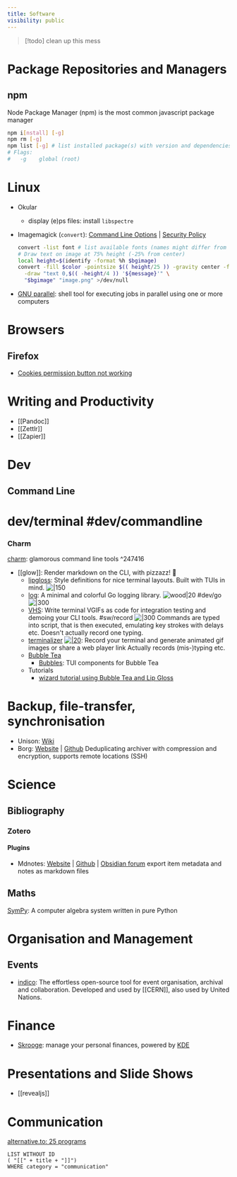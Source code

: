 ```yaml
---
title: Software
visibility: public
---
```

> [!todo] clean up this mess

# Package Repositories and Managers

## npm

Node Package Manager (npm) is the most common javascript package manager

```bash
npm i[nstall] [-g]
npm rm [-g]
npm list [-g] # list installed package(s) with version and dependencies
# Flags:
#   -g    global (root)
```

# Linux

- Okular
    - display (e)ps files: install `libspectre`
- Imagemagick (`convert`): [Command Line Options](https://imagemagick.org/script/command-line-options.php) | [Security Policy](https://imagemagick.org/script/security-policy.php)

  ```bash
  convert -list font # list available fonts (names might differ from other sources, so check these)
  # Draw text on image at 75% height (-25% from center)
  local height=$(identify -format %h $bgimage)
  convert -fill $color -pointsize $(( height/25 )) -gravity center -font "DejaVu-Sans"\
    -draw "text 0,$(( -height/4 )) '${message}'" \
    "$bgimage" "image.png" >/dev/null

  ```

- [GNU parallel](https://www.gnu.org/software/parallel/): shell tool for executing jobs in parallel using one or more computers

# Browsers

## Firefox

- [Cookies permission button not working](https://support.mozilla.org/en-US/questions/1249232)

# Writing and Productivity

- [[Pandoc]]
- [[Zettlr]]
- [[Zapier]]

# Dev

## Command Line

# dev/terminal #dev/commandline

### Charm

[charm](https://charm.sh/): glamorous command line tools ^247416

- [[glow]]: Render markdown on the CLI, with pizzazz! 💅
    - [lipgloss](https://github.com/charmbracelet/lipgloss): Style definitions for nice terminal layouts. Built with TUIs in mind. ![|150](https://camo.githubusercontent.com/5ed63e6b61ddcea9575c0b0eefd373c8f085f4594e323fe60c39ce3bbcc27d81/68747470733a2f2f73747566662e636861726d2e73682f6c6970676c6f73732f6c6970676c6f73732d6578616d706c652e706e67)
    - [log](https://github.com/charmbracelet/log): A minimal and colorful Go logging library. ![wood|20](https://github.githubassets.com/images/icons/emoji/unicode/1fab5.png) #dev/go ![|300](https://github.com/charmbracelet/log/raw/main/demo.gif)
    - [VHS](https://github.com/charmbracelet/vhs): Write terminal VGIFs as code for integration testing and demoing your CLI tools. #sw/record
      ![|300](https://camo.githubusercontent.com/1f2b0c758369c054538b7881b5d700739f2c37d2201f60ea26ad9311a7f88487/68747470733a2f2f73747566662e636861726d2e73682f7668732f6578616d706c65732f6e656f66657463685f332e676966)
      Commands are typed into script, that is then executed, emulating key strokes with delays etc. Doesn't actually record one typing.
    - [terminalizer](https://terminalizer.com)  [![|20](github.png)](https://github.com/faressoft/terminalizer): Record your terminal and generate animated gif images or share a web player link
      Actually records (mis-)typing etc.
    - [Bubble Tea](https://github.com/charmbracelet/bubbletea)
        - [Bubbles](https://github.com/charmbracelet/bubbles): TUI components for Bubble Tea
    - Tutorials
        - [wizard tutorial using Bubble Tea and Lip Gloss](https://github.com/charmbracelet/wizard-tutorial)

# Backup, file-transfer, synchronisation

- Unison: [Wiki](https://en.wikipedia.org/wiki/Unison_(software))
- Borg: [Website](https://www.borgbackup.org/) | [Github](https://github.com/borgbackup/borg)
  Deduplicating archiver with compression and encryption, supports remote locations (SSH)

# Science

## Bibliography

### Zotero

#### Plugins

- Mdnotes: [Website](https://argentinaos.com/zotero-mdnotes/docs/quick-start-guide/) | [Github](https://github.com/argenos/zotero-mdnotes) | [Obsidian forum](https://forum.obsidian.md/t/zotero-plugin-to-export-metadata-and-notes-to-markdown/3781)
  export item metadata and notes as markdown files

## Maths

[SymPy](https://www.sympy.org/en/index.html): A computer algebra system written in pure Python


# Organisation and Management

## Events

- [indico](https://getindico.io/): The effortless open-source tool for event organisation, archival and collaboration. Developed and used by [[CERN]], also used by United Nations.


# Finance

- [Skrooge](https://skrooge.org/): manage your personal finances, powered by [KDE](http://www.kde.org)

# Presentations and Slide Shows

- [[revealjs]]

# Communication

[alternative.to: 25 programs](https://alternativeto.net/software/matrix-org/)

```dataview
LIST WITHOUT ID
( "[[" + title + "]]")
WHERE category = "communication"
```
